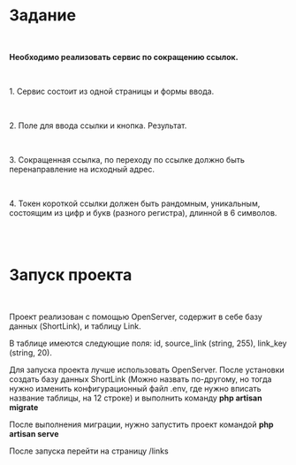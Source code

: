<h1>Задание</h1>
<br>
<p><strong>Необходимо реализовать сервис по сокращению ссылок.</strong></p>
<br>
<p>1. Сервис состоит из одной страницы и формы ввода. </p>
<br>
<p>2. Поле для ввода ссылки и кнопка. Результат. </p>
<br>
<p>3. Сокращенная ссылка, по переходу по ссылке должно быть перенаправление на исходный адрес. </p>
<br>
<p>4. Токен короткой ссылки должен быть рандомным, уникальным, состоящим из цифр и букв (разного регистра), длинной в 6 символов. </p>
<br>
<br>
<h1>Запуск проекта</h1>
<br>
<p>Проект реализован с помощью OpenServer, содержит в себе базу данных (ShortLink), и таблицу Link.</p>
<p>В таблице имеются следующие поля: id, source_link (string, 255), link_key (string, 20).</p>
<p>Для запуска проекта лучше использовать OpenServer. После установки создать базу данных ShortLink (Можно назвать по-другому, но тогда нужно изменить конфигурационный файл .env, где нужно вписать название таблицы, на 12 строке) и выполнить команду <strong>php artisan migrate</strong></p>
<p>После выполнения миграции, нужно запустить проект командой <strong>php artisan serve</strong></p>
<p>После запуска перейти на страницу /links</p>
